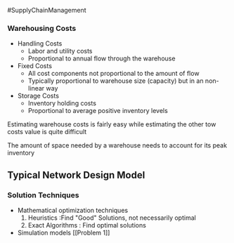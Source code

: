 #SupplyChainManagement 
### Warehousing Costs
- Handling Costs
	- Labor and utility costs
	- Proportional to annual flow through the warehouse
- Fixed Costs
	- All cost components not proportional to the amount of flow
	- Typically proportional to warehouse size (capacity) but in an non-linear way
- Storage Costs
	- Inventory holding costs
	- Proportional to average positive inventory levels

Estimating warehouse costs is fairly easy while estimating the other tow costs value is quite difficult

The amount of space needed by a warehouse needs to account for its peak inventory

## Typical Network Design Model
### Solution Techniques
- Mathematical optimization techniques
	1. Heuristics :Find "Good" Solutions, not necessarily optimal
	2. Exact Algorithms : Find optimal solutions
- Simulation models 
[[Problem 1]] 


